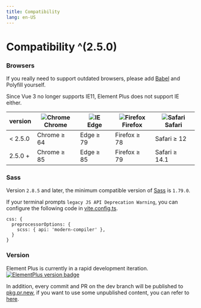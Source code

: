 ```yaml
---
title: Compatibility
lang: en-US
---
```


# Compatibility ^(2.5.0)

### Browsers

If you really need to support outdated browsers, please add [Babel](https://babeljs.io/) and Polyfill yourself.

Since Vue 3 no longer supports IE11, Element Plus does not support IE either.

| version | ![Chrome](https://cdn.jsdelivr.net/npm/@browser-logos/chrome/chrome_32x32.png) <br> Chrome | ![IE](https://cdn.jsdelivr.net/npm/@browser-logos/edge/edge_32x32.png) <br> Edge | ![Firefox](https://cdn.jsdelivr.net/npm/@browser-logos/firefox/firefox_32x32.png) <br> Firefox | ![Safari](https://cdn.jsdelivr.net/npm/@browser-logos/safari/safari_32x32.png) <br> Safari |
| ------- | ------------------------------------------------------------------------------------------ | -------------------------------------------------------------------------------- | ---------------------------------------------------------------------------------------------- | ------------------------------------------------------------------------------------------ |
| < 2.5.0 | Chrome ≥ 64                                                                                | Edge ≥ 79                                                                        | Firefox ≥ 78                                                                                   | Safari ≥ 12                                                                                |
| 2.5.0 + | Chrome ≥ 85                                                                                | Edge ≥ 85                                                                        | Firefox ≥ 79                                                                                   | Safari ≥ 14.1                                                                              |

### Sass

Version `2.8.5` and later, the minimum compatible version of [Sass](https://github.com/sass) is `1.79.0`.

If your terminal prompts `legacy JS API Deprecation Warning`, you can configure the following code in [vite.config.ts](https://vitejs.dev/config/shared-options.html#css-preprocessoroptions).

```ts{3}
css: {
  preprocessorOptions: {
    scss: { api: 'modern-compiler' },
  }
}
```

### Version

Element Plus is currently in a rapid development iteration. [![ElementPlus version badge](https://img.shields.io/npm/v/element-plus.svg?style=flat-square)](https://www.npmjs.org/package/element-plus)

In addition, every commit and PR on the dev branch will be published to [pkg.pr.new](https://github.com/stackblitz-labs/pkg.pr.new), if you want to use some unpublished content, you can refer to [here](https://github.com/element-plus/element-plus/issues/18433#issuecomment-2392618431).
